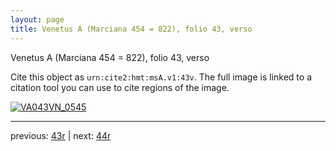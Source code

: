 ```yaml
---
layout: page
title: Venetus A (Marciana 454 = 822), folio 43, verso
---
```


Venetus A (Marciana 454 = 822), folio 43, verso

Cite this object as `urn:cite2:hmt:msA.v1:43v`.  The full image is linked to a citation tool you can use to cite regions of the image.

[![VA043VN_0545](http://www.homermultitext.org/iipsrv?IIIF=/project/homer/pyramidal/deepzoom/hmt/vaimg/2017a/VA043VN_0545.tif/full/800,/0/default.jpg)](http://www.homermultitext.org/ict2/?urn=urn:cite2:hmt:vaimg.2017a:VA043VN_0545) 

---

previous:  [43r](../43r/) | next: [44r](../44r/)